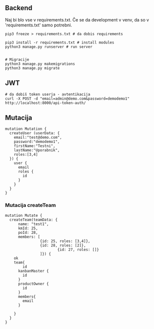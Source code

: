 ## Backend

Naj bi blo vse v requirements.txt. Če se da development v venv, da so v 'requirements.txt' samo potrebni.

```
pip3 freeze > requirements.txt # da dobis requirements

pip3 install -r requirements.txt # install modules
python3 manage.py runserver # run server


# Migracije
python3 manage.py makemigrations
python3 manage.py migrate
```

## JWT
```
# da dobiš token userja - avtentikacija
curl -X POST -d "email=admin@demo.com&password=demodemo1" http://localhost:8000/api-token-auth/
```

## Mutacija

```
mutation Mutation {
  createUser (userData: {
    email:"test@demo.com",
    password:"demodemo1",
    firstName:"Testni",
    lastName:"Uporabnik",
    roles:[3,4]
  }) {
    user {
      email
      roles {
        id
      }
    }
  }
}
```

### Mutacija createTeam

```
mutation Mutate {
  createTeam(teamData: {
      name: "test1", 
      kmId: 25, 
      poId: 28, 
      members: [
                {id: 25, roles: [3,4]},
                {id: 28, roles: [2]},
        				{id: 27, roles: []}
                ]}) {
    ok
    team{
    	id
      kanbanMaster {
        id
      }
      productOwner {
        id
      }
      members{
        email
      }
      
    }
  }
}
```
